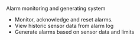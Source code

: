 Alarm monitoring and generating system
- Monitor, acknowledge and reset alarms.
- View historic sensor data from alarm log
- Generate alarms based on sensor data and limits
